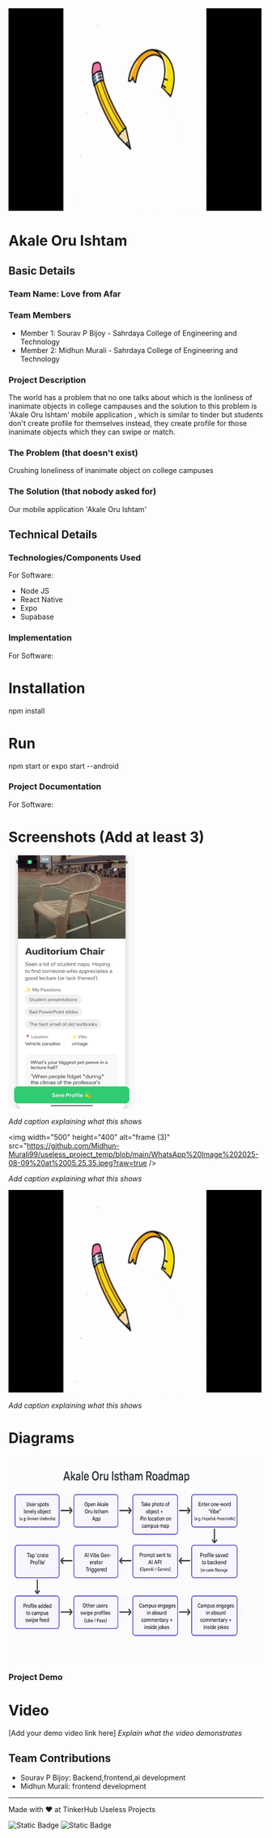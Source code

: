 <img width="500" height="400" alt="frame (3)" src="https://raw.githubusercontent.com/Midhun-Murali99/useless_project_temp/refs/heads/main/Untitled%20video%20-%20Made%20with%20Clipchamp%20(1).gif" />


# Akale Oru Ishtam


## Basic Details
### Team Name: Love from Afar


### Team Members
- Member 1: Sourav P Bijoy - Sahrdaya College of Engineering and Technology
- Member 2: Midhun Murali - Sahrdaya College of Engineering and Technology

### Project Description
The world has a problem that no one talks about which is the lonliness of inanimate objects in college campauses and the solution to this problem is 
'Akale Oru Ishtam' mobile application , which is similar to tinder but students don't create profile for themselves instead, they create profile for those 
inanimate objects which they can swipe or match.

### The Problem (that doesn't exist)
Crushing loneliness of inanimate object on college campuses

### The Solution (that nobody asked for)
Our mobile application 'Akale Oru Ishtam'

## Technical Details
### Technologies/Components Used
For Software:
- Node JS
- React Native
- Expo
- Supabase

### Implementation
For Software:
# Installation
npm install

# Run
npm start
or
expo start --android

### Project Documentation
For Software:

# Screenshots (Add at least 3)
<img width="250" height="500" alt="frame (3)" src="https://github.com/Midhun-Murali99/useless_project_temp/blob/main/WhatsApp%20Image%202025-08-09%20at%2005.25.34.jpeg?raw=true" />

*Add caption explaining what this shows*

<img width="500" height="400" alt="frame (3)" src="https://github.com/Midhun-Murali99/useless_project_temp/blob/main/WhatsApp%20Image%202025-08-09%20at%2005.25.35.jpeg?raw=true />

*Add caption explaining what this shows*

<img width="500" height="400" alt="frame (3)" src="https://raw.githubusercontent.com/Midhun-Murali99/useless_project_temp/refs/heads/main/Untitled%20video%20-%20Made%20with%20Clipchamp%20(1).gif" />

*Add caption explaining what this shows*

# Diagrams
<img width="500" height="400" alt="frame (3)" src="https://github.com/Midhun-Murali99/useless_project_temp/blob/main/ChatGPT%20Image%20Aug%209,%202025,%2005_26_49%20AM.png?raw=true" />

### Project Demo
# Video
[Add your demo video link here]
*Explain what the video demonstrates*

## Team Contributions
- Sourav P Bijoy: Backend,frontend,ai development
- Midhun Murali: frontend development

---
Made with ❤️ at TinkerHub Useless Projects 

![Static Badge](https://img.shields.io/badge/TinkerHub-24?color=%23000000&link=https%3A%2F%2Fwww.tinkerhub.org%2F)
![Static Badge](https://img.shields.io/badge/UselessProjects--25-25?link=https%3A%2F%2Fwww.tinkerhub.org%2Fevents%2FQ2Q1TQKX6Q%2FUseless%2520Projects)




